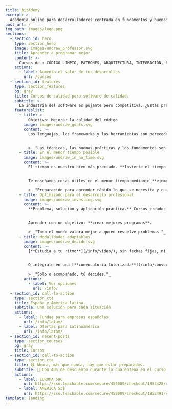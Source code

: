 ```yaml
---
title: bitAdemy
excerpt: >-
  Academia online para desarrolladores centrada en fundamentos y buenas prácticas de la programación.
post_url: /
img_path: images/logo.png
sections:
  - section_id: hero
    type: section_hero
    image: images/undraw_professor.svg
    title: Aprender a programar mejor
    content: >-
      Cursos de : CÓDIGO LIMPIO, PATRONES, ARQUITECTURA, INTEGRACIÓN, PRUEBAS...
    actions:
      - label: Aumenta el valor de tus desarrollos
        url: /cursos
  - section_id: features
    type: section_features
    bg: gray
    title: Cursos de calidad para software de calidad.
    subtitle: >-
      La industria del software es pujante pero competitiva. ¿Estás preparado? Formarse bien es la mejor garantía de éxito.
    featureslist:
      - title: >-
          Objetivo: Mejorar la calidad del código
        image: images/undraw_goals.svg
        content: >-
          Los lenguajes, los frameworks y las herramientas son perecederos. **Para obtener calidad a largo plazo hay que centrarse en lo que no cambia.**


          > _"Las técnicas, las buenas prácticas y los fundamentos son útiles para siempre."_
      - title: En el menor tiempo posible
        image: images/undraw_in_no_time.svg
        content: >-
          El tiempo es nuestro bien más preciado. **Invierte el tiempo de la manera más rentable.**


          Te enseñamos cosas útiles en el menor tiempo mediante **ejemplos y prácticas**.

          > _"Preparación para aprender rápido lo que se necesita y cuando se necesita."_
      - title: Optimizado para el desarrollo profesional.
        image: images/undraw_investing.svg
        content: >-
          **Problema, solución y aplicación práctica.** Cursos creados tras miles de horas de experiencia empresarial y docente.


          Aprender con un objetivo: **crear mejores programas**.         Podemos impartirlo a la medida de tu empresa.

          > _"Todo el mundo valora mejor a quien resuelve problemas."_
      - title: Modalidades adaptables.
        image: images/undraw_decide.svg
        content: >-
          [**Estudia a tu ritmo**](/info/video/), sin fechas fijas, ni guiones oficiales ni burocracia. Todo al grano.


          O intégrate en una [**convocatoria tutorizada**](/info/convocatorias/) y evaluada.

          > _"Solo o acompañado, tú decides."_
        actions:
          - label: Ver opciones
            url: /info/
  - section_id: call-to-action
    type: section_cta
    title: España y América latina.
    subtitle: Una solución para cada situación.
    actions:
      - label: Fundae para empresas españolas
        url: /info/latam/
      - label: Ofertas para Latinoamérica
        url: /info/latam/
  - section_id: recent-posts
    type: section_courses
    bg: gray
    title: Cursos
  - section_id: call-to-action
    type: section_cta
    title: 😷 Ahora, más que nunca, hay que estar preparados.
    subtitle: 🏡 Con 40% de descuento durante la cuarentena en el curso "Clean Code aplicado para desarrollos limpios y rentables" la distancia no será un problema.
    actions:
      - label: EUROPA 59€
        url: https://sso.teachable.com/secure/459009/checkout/1852428/codigo-limpio?coupon_code=BIT_40
      - label: AMERICA 53$
        url: https://sso.teachable.com/secure/459009/checkout/1852491/codigo-limpio?coupon_code=BIT_40
template: landing
---
```

